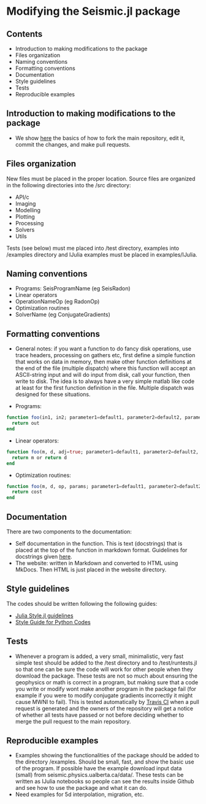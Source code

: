 # Modifying the Seismic.jl package

## Contents

* Introduction to making modifications to the package
* Files organization
* Naming conventions
* Formatting conventions
* Documentation
* Style guidelines
* Tests
* Reproducible examples

## Introduction to making modifications to the package

* We show [here](https://seismic.physics.ualberta.ca/docs/develop_SeismicJulia.pdf) the basics of how to fork the main repository, edit it, commit the changes, and make pull requests.

## Files organization

New files must be placed in the proper location. Source files are organized in the following directories into the /src directory:
* API/c
* Imaging
* Modelling
* Plotting
* Processing
* Solvers
* Utils

Tests (see below) must me placed into /test directory, examples into /examples directory and IJulia examples must be placed in examples/IJulia.

## Naming conventions

* Programs: SeisProgramName (eg SeisRadon)
* Linear operators
* OperationNameOp (eg RadonOp)
* Optimization routines
* SolverName (eg ConjugateGradients)

## Formatting conventions

* General notes: if you want a function to do fancy disk operations, use trace headers, processing on gathers etc, first define a simple function that works on data in memory, then make other function definitions at the end of the file (multiple dispatch) where this function will accept an ASCII-string input and will do input from disk, call your function, then write to disk.  The idea is to always have a very simple matlab like code at least for the first function definition in the file. Multiple dispatch was designed for these situations.

* Programs:
```julia
function foo(in1, in2; parameter1=default1, parameter2=default2, parameterN=defaultN)
  return out
end
```

* Linear operators:
```julia
function foo(m, d, adj=true; parameter1=default1, parameter2=default2, parameterN=defaultN)
  return m or return d
end
```

* Optimization routines:
```julia
function foo(m, d, op, params; parameter1=default1, parameter2=default2, parameterN=defaultN)
  return cost
end
```

## Documentation

There are two components to the documentation:
* Self documentation in the function. This is text (docstrings) that is placed at the top of the function in markdown format. Guidelines for docstrings given [here](http://docs.julialang.org/en/release-0.4/manual/documentation/).
* The website: written in Markdown and converted to HTML using MkDocs. Then HTML is just placed in the website directory.

## Style guidelines

The codes should be written following the following guides:
* [Julia Style.jl guidelines](https://github.com/johnmyleswhite/Style.jl)
* [Style Guide for Python Codes](https://www.python.org/dev/peps/pep-0008/#whitespace-in-expressions-and-statements)

## Tests

* Whenever a program is added, a very small, minimalistic, very fast simple test should be added to the /test directory and to /test/runtests.jl so that one can be sure the code will work for other people when they download the package. These tests are not so much about ensuring the geophysics or math is correct in a program, but making sure that a code you write or modify wont make another program in the package fail (for example if you were to modify conjugate gradients incorrectly it might cause MWNI to fail). This is tested automatically by [Travis CI](https://travis-ci.org/) when a pull request is generated and the owners of the repository will get a notice of whether all tests have passed or not before deciding whether to merge the pull request to the main repository.

## Reproducible examples

* Examples showing the functionalities of the package should be added to the directory /examples. Should be small, fast, and show the basic use of the program. If possible have the example download input data (small) from seismic.physics.ualberta.ca/data/. These tests can be written as IJulia notebooks so people can see the results inside Github and see how to use the package and what it can do. 
* Need examples for 5d interpolation, migration, etc.

